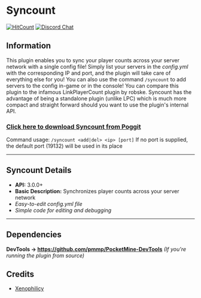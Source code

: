 # Syncount
[![HitCount](http://hits.dwyl.io/Xenophilicy/Syncount.svg)](http://hits.dwyl.io/Xenophilicy/Syncount)
[![Discord Chat](https://img.shields.io/discord/490677165289897995.svg)](https://discord.gg/hNVehXe)

## Information
This plugin enables you to sync your player counts across your server network with a single config file! Simply list your servers in the *config.yml* with the corresponding IP and port, and the plugin will take care of everything else for you! You can also use the command `/syncount` to add servers to the config in-game or in the console! You can compare this plugin to the infamous LinkPlayerCount plugin by robske. Syncount has the advantage of being a standalone plugin (unlike LPC) which is much more compact and straight forward should you want to use the plugin's internal API.

### [Click here to download Syncount from Poggit](https://poggit.pmmp.io/p/Syncount/)

Command usage:
`/syncount <add|del> <ip> [port]`
If no port is supplied, the default port (19132) will be used in its place

***

## Syncount Details
* **API:** 3.0.0+
* **Basic Description:** Synchronizes player counts across your server network
* *Easy-to-edit config.yml file*
* *Simple code for editing and debugging*
***

## Dependencies
**DevTools → https://github.com/pmmp/PocketMine-DevTools** *(If you're running the plugin from source)*

## Credits
* [Xenophilicy](https://github.com/Xenophilicy/)
